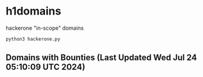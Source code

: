 # h1domains
hackerone "in-scope" domains

`python3 hackerone.py`
## Domains with Bounties (Last Updated Wed Jul 24 05:10:09 UTC 2024)
```

```
